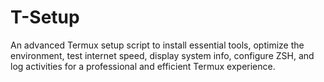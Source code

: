 # T-Setup
An advanced Termux setup script to install essential tools, optimize the environment, test internet speed, display system info, configure ZSH, and log activities for a professional and efficient Termux experience.
